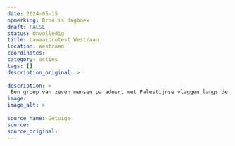 ```yaml
---
date: 2024-05-15
opmerking: Bron is dagboek
draft: FALSE
status: Onvolledig
title: Lawaaiprotest Westzaan
location: Westzaan
coordinates: 
category: acties
tags: []
description_original: > 
 
description: > 
 Een groep van zeven mensen paradeert met Palestijnse vlaggen langs de omheining van de gevangenis in Westzaan om gevangenen te ondersteunen. Zij scanderen leuzen en zingen Palestina-liederen. Enkele Palestina-strijders waren eerder in de week in Amsterdam opgepakt vanwege hun verzet.
image: 
image_alt: > 
 
source_name: Getuige
source: 
source_original: 
---
```

